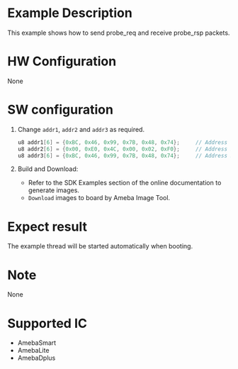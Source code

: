 # Example Description

This example shows how to send probe_req and receive probe_rsp packets.

# HW Configuration

None

# SW configuration

1. Change `addr1`, `addr2` and `addr3` as required.
	```C
	u8 addr1[6] = {0xBC, 0x46, 0x99, 0x7B, 0x48, 0x74};		// Address 1, should be the mac address of destination
	u8 addr2[6] = {0x00, 0xE0, 0x4C, 0x00, 0x02, 0xF0};		// Address 2, should be the mac address of myself as master
	u8 addr3[6] = {0xBC, 0x46, 0x99, 0x7B, 0x48, 0x74};		// Address 3, shoule be the BSSID
	```

2. Build and Download:
   * Refer to the SDK Examples section of the online documentation to generate images.
   * `Download` images to board by Ameba Image Tool.

# Expect result

The example thread will be started automatically when booting.

# Note

None

# Supported IC

- AmebaSmart
- AmebaLite
- AmebaDplus
